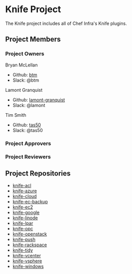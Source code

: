 # Knife Project

The Knife project includes all of Chef Infra's Knife plugins.

## Project Members

### Project Owners

Bryan McLellan
  - Github: [btm](https://github.com/btm)
  - Slack: @btm

Lamont Granquist
  - Github: [lamont-granquist](https://github.com/lamont-granquist)
  - Slack: @lamont

Tim Smith
  - Github: [tas50](https://github.com/tas50)
  - Slack: @tas50

### Project Approvers

### Project Reviewers

## Project Repositories

- [knife-acl](https://github.com/chef/knife-acl)
- [knife-azure](https://github.com/chef/knife-azure)
- [knife-cloud](https://github.com/chef/knife-cloud)
- [knife-ec-backup](https://github.com/chef/knife-ec-backup)
- [knife-ec2](https://github.com/chef/knife-ec2)
- [knife-google](https://github.com/chef/knife-google)
- [knife-linode](https://github.com/chef/knife-linode)
- [knife-lpar](https://github.com/chef/knife-lpar)
- [knife-opc](https://github.com/chef/knife-opc)
- [knife-openstack](https://github.com/chef/knife-openstack)
- [knife-push](https://github.com/chef/knife-push)
- [knife-rackspace](https://github.com/chef/knife-rackspace)
- [knife-tidy](https://github.com/chef/knife-tidy)
- [knife-vcenter](https://github.com/chef/knife-vcenter)
- [knife-vsphere](https://github.com/chef/knife-vsphere)
- [knife-windows](https://github.com/chef/knife-windows)

